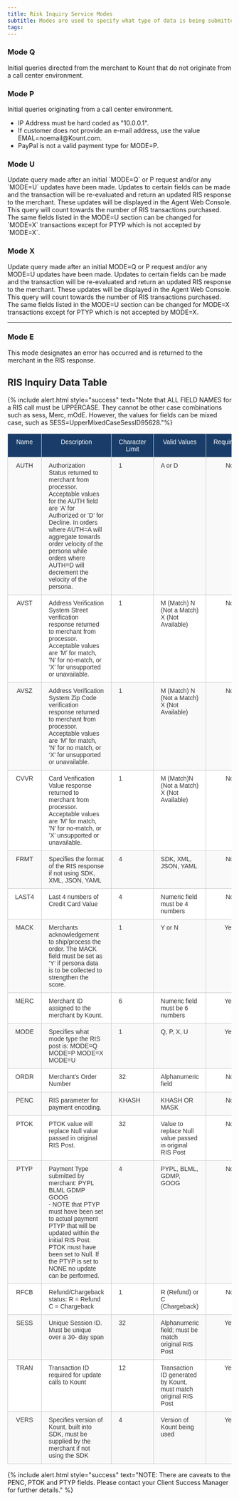 ```yaml
---
title: Risk Inquiry Service Modes
subtitle: Modes are used to specify what type of data is being submitted to Kount.
tags:
---
```


<div class="uk-child-width-1-2@s uk-grid-match" uk-grid>
    <div>
        <div class="uk-card uk-card-default uk-card-hover uk-card-body">
            <h3 class="uk-card-title">Mode Q</h3>
            <p>Initial queries directed from the merchant to Kount that do not originate from a call center environment.</p>
        </div>
    </div>
    <div>
        <div class="uk-card uk-card-default uk-card-hover uk-card-body">
            <h3 class="uk-card-title">Mode P</h3>
            <p>Initial queries originating from a call center environment.</p>
            <ul>
                <li>IP Address must be hard coded as "10.0.0.1".</li>
                <li>If customer does not provide an e-mail address, use the value EMAL=noemail@Kount.com.</li>
                <li>PayPal is not a valid payment type for MODE=P.</li>
            </ul> 
        </div>
    </div>
    <div>
        <div class="uk-card uk-card-default uk-card-hover uk-card-body">
            <h3 class="uk-card-title">Mode U</h3>
            <p>Update query made after an initial `MODE=Q` or P request and/or any `MODE=U` updates have been made. Updates to certain fields can be made and the transaction will be re-evaluated and return an updated RIS response to the merchant. These updates will be displayed in the Agent Web Console. This query will count towards the number of RIS transactions purchased. The same fields listed in the MODE=U section can be changed for `MODE=X` transactions except for PTYP which is not accepted by `MODE=X`.</p>
        </div>
    </div>
    <div>
        <div class="uk-card uk-card-default uk-card-hover uk-card-body">
            <h3 class="uk-card-title">Mode X</h3>
            <p>Update query made after an initial MODE=Q or P request and/or any MODE=U updates have been made. Updates to certain fields can be made and the transaction will be re-evaluated and return an updated RIS response to the merchant. These updates will be displayed in the Agent Web Console. This query will count towards the number of RIS transactions purchased. The same fields listed in the MODE=U section can be changed for MODE=X transactions except for PTYP which is not accepted by MODE=X.</p>
      </div>
   </div>
</div>

<hr>

<div class="uk-card uk-card-default uk-card-body uk-card-hover uk-width-1-1">
    <h3 class="uk-card-title">Mode E</h3>
   <p>This mode designates an error has occurred and is returned to the merchant in the RIS response.</p>
</div>
 
## RIS Inquiry Data Table

{% include alert.html style="success" text="Note that ALL FIELD NAMES for a RIS call must be UPPERCASE. They cannot be other case combinations such as sess, Merc, mOdE. However, the values for fields can be mixed case, such as SESS=UpperMixedCaseSessID95628."%}

<style type="text/css">
.tg  {border-collapse:collapse;border-spacing:0;border-color:#ccc;}
.tg td{font-family:Arial, sans-serif;font-size:14px;padding:10px 16px;border-style:solid;border-width:1px;overflow:hidden;word-break:normal;border-color:#ccc;color:#333;background-color:#fff;}
.tg th{font-family:Arial, sans-serif;font-size:14px;font-weight:normal;padding:10px 16px;border-style:solid;border-width:1px;overflow:hidden;word-break:normal;border-color:#ccc;color:#333;background-color:#f0f0f0;}
.tg .tg-9qtj{background-color:#193d68;color:#ffffff;text-align:center;vertical-align:top}
.tg .tg-baqh{text-align:center;vertical-align:top}
.tg .tg-buh4{background-color:#f9f9f9;text-align:left;vertical-align:top}
.tg .tg-dzk6{background-color:#f9f9f9;text-align:center;vertical-align:top}
.tg .tg-0lax{text-align:left;vertical-align:top}
</style>
<table class="tg">
  <tr>
    <th class="tg-9qtj">﻿Name</th>
    <th class="tg-9qtj">Description</th>
    <th class="tg-9qtj">Character Limit</th>
    <th class="tg-9qtj">Valid Values</th>
    <th class="tg-9qtj">Required&nbsp;&nbsp;&nbsp;&nbsp;</th>
  </tr>
  <tr>
    <td class="tg-dzk6">AUTH</td>
    <td class="tg-buh4">Authorization Status returned to merchant from processor. Acceptable values for the AUTH field are ’A’ for Authorized or ’D’ for Decline. In orders where AUTH=A will aggregate towards order velocity of the persona while orders where AUTH=D will decrement the velocity of the persona.</td>
    <td class="tg-buh4">1</td>
    <td class="tg-buh4">A or D</td>
    <td class="tg-dzk6">No</td>
  </tr>
  <tr>
    <td class="tg-baqh">AVST</td>
    <td class="tg-0lax">Address Verification System Street verification response returned to merchant from processor. Acceptable values are ’M’ for match, ’N’ for no-match, or ’X’ for unsupported or unavailable.</td>
    <td class="tg-0lax">1</td>
    <td class="tg-0lax">M (Match) N (Not a Match) X (Not Available)</td>
    <td class="tg-baqh">No</td>
  </tr>
  <tr>
    <td class="tg-dzk6">AVSZ</td>
    <td class="tg-buh4">Address Verification System Zip Code verification response returned to merchant from processor. Acceptable values are ‘M’ for match, ’N’ for no match, or ‘X’ for unsupported or unavailable.</td>
    <td class="tg-buh4">1</td>
    <td class="tg-buh4">M (Match) N (Not a Match) X (Not Available)</td>
    <td class="tg-dzk6">No</td>
  </tr>
  <tr>
    <td class="tg-baqh">CVVR</td>
    <td class="tg-0lax">Card Verification Value response returned to merchant from processor. Acceptable values are ’M’ for match, ’N’ for no-match, or ’X’ unsupported or unavailable.</td>
    <td class="tg-0lax">1</td>
    <td class="tg-0lax">M (Match)N (Not a Match) X (Not Available)</td>
    <td class="tg-baqh">No</td>
  </tr>
  <tr>
    <td class="tg-dzk6">FRMT</td>
    <td class="tg-buh4">Specifies the format of the RIS response if not using SDK, XML, JSON, YAML</td>
    <td class="tg-buh4">4</td>
    <td class="tg-buh4">SDK, XML, JSON, YAML</td>
    <td class="tg-dzk6">No</td>
  </tr>
  <tr>
    <td class="tg-baqh">LAST4</td>
    <td class="tg-0lax">Last 4 numbers of Credit Card Value</td>
    <td class="tg-0lax">4</td>
    <td class="tg-0lax">Numeric field must be 4 numbers</td>
    <td class="tg-baqh">No</td>
  </tr>
  <tr>
    <td class="tg-dzk6">MACK</td>
    <td class="tg-buh4">Merchants acknowledgement to ship/process the order. The MACK field must be set as ’Y’ if persona data is to be collected to strengthen the score.</td>
    <td class="tg-buh4">1</td>
    <td class="tg-buh4">Y or N</td>
    <td class="tg-dzk6">Yes</td>
  </tr>
  <tr>
    <td class="tg-baqh">MERC</td>
    <td class="tg-0lax">Merchant ID assigned to the merchant by Kount.</td>
    <td class="tg-0lax">6</td>
    <td class="tg-0lax">Numeric field must be 6 numbers</td>
    <td class="tg-baqh">Yes</td>
  </tr>
  <tr>
    <td class="tg-dzk6">MODE</td>
    <td class="tg-buh4">Specifies what mode type the RIS post is: MODE=Q MODE=P MODE=X MODE=U</td>
    <td class="tg-buh4">1</td>
    <td class="tg-buh4">Q, P, X, U</td>
    <td class="tg-dzk6">Yes</td>
  </tr>
  <tr>
    <td class="tg-baqh">ORDR</td>
    <td class="tg-0lax">Merchant’s Order Number</td>
    <td class="tg-0lax">32</td>
    <td class="tg-0lax">Alphanumeric field</td>
    <td class="tg-baqh">No</td>
  </tr>
  <tr>
    <td class="tg-dzk6">PENC</td>
    <td class="tg-buh4">RIS parameter for payment encoding.</td>
    <td class="tg-buh4">KHASH</td>
    <td class="tg-buh4">KHASH OR MASK</td>
    <td class="tg-dzk6">No</td>
  </tr>
  <tr>
    <td class="tg-baqh">PTOK</td>
    <td class="tg-0lax">PTOK value will replace Null value passed in original RIS Post.</td>
    <td class="tg-0lax">32</td>
    <td class="tg-0lax">Value to replace Null value passed in original RIS Post</td>
    <td class="tg-baqh">No</td>
  </tr>
  <tr>
    <td class="tg-dzk6">PTYP</td>
    <td class="tg-buh4">Payment Type submitted by merchant: PYPL BLML GDMP GOOG<br>- NOTE that PTYP must have been set to actual payment PTYP that will be updated within the initial RIS Post. PTOK must have been set to Null. If the PTYP is set to NONE no update can be performed.</td>
    <td class="tg-buh4">4</td>
    <td class="tg-buh4">PYPL, BLML, GDMP, GOOG</td>
    <td class="tg-dzk6">No</td>
  </tr>
  <tr>
    <td class="tg-baqh">RFCB</td>
    <td class="tg-0lax">Refund/Chargeback status: R = Refund C = Chargeback</td>
    <td class="tg-0lax">1</td>
    <td class="tg-0lax">R (Refund) or C (Chargeback)</td>
    <td class="tg-baqh">No</td>
  </tr>
  <tr>
    <td class="tg-dzk6">SESS</td>
    <td class="tg-buh4">Unique Session ID. Must be unique over a 30- day span</td>
    <td class="tg-buh4">32</td>
    <td class="tg-buh4">Alphanumeric field; must be match original RIS Post</td>
    <td class="tg-dzk6">Yes</td>
  </tr>
  <tr>
    <td class="tg-baqh">TRAN</td>
    <td class="tg-0lax">Transaction ID required for update calls to Kount</td>
    <td class="tg-0lax">12</td>
    <td class="tg-0lax">Transaction ID generated by Kount, must match original RIS Post</td>
    <td class="tg-baqh">Yes</td>
  </tr>
  <tr>
    <td class="tg-dzk6">VERS</td>
    <td class="tg-buh4">Specifies version of Kount, built into SDK, must be supplied by the merchant if not using the SDK</td>
    <td class="tg-buh4">4</td>
    <td class="tg-buh4">Version of Kount being used</td>
    <td class="tg-dzk6">Yes</td>
  </tr>
</table>

{% include alert.html style="success" text="NOTE: There are caveats to the PENC, PTOK and PTYP fields. Please contact your Client Success Manager for further details." %}
